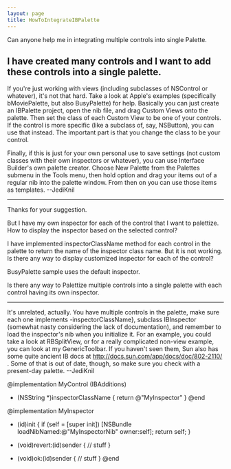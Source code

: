 ```yaml
---
layout: page
title: HowToIntegrateIBPalette
---
```


Can anyone help me in integrating multiple controls into single Palette.

I have created many controls and I want to add these controls into a single palette.
----
If you're just working with views (including subclasses of NSControl or whatever), it's not that hard. Take a look at Apple's examples (specifically bMoviePalette, but also BusyPalette) for help. Basically you can just create an IBPalette project, open the nib file, and drag Custom Views onto the palette. Then set the class of each Custom View to be one of your controls. If the control is more specific (like a subclass of, say, NSButton), you can use that instead. The important part is that you change the class to be your control.

Finally, if this is just for your own personal use to save settings (not custom classes with their own inspectors or whatever), you can use Interface Builder's own palette creator. Choose New Palette from the Palettes submenu in the Tools menu, then hold option and drag your items out of a regular nib into the palette window. From then on you can use those items as templates. --JediKnil

----

Thanks for your suggestion.

But I have my own inspector for each of the control that I want to palettize. How to display the inspector based on the selected control?

I have implemented inspectorClassName method for each control in the palette to return the name of the inspector class name. But it is not working.
Is there any way to display customized inspector for each of the control?  

BusyPalette sample uses the default inspector. 

Is there any way to Palettize multiple controls into a single palette with each control having its own inspector. 

----
It's unrelated, actually. You have multiple controls in the palette, make sure each one implements     -inspectorClassName}, subclass IBInspector (somewhat nasty considering the lack of documentation), and remember to load the inspector's nib when you initialize it. For an example, you could take a look at RBSplitView, or for a really complicated non-view example, you can look at my GenericToolbar. If you haven't seen them, Sun also has some quite ancient IB docs at http://docs.sun.com/app/docs/doc/802-2110/ . Some of that is out of date, though, so make sure you check with a present-day palette. --JediKnil
    
@implementation MyControl (IBAdditions)
- (NSString *)inspectorClassName
{
    return @"MyInspector"
}
@end

@implementation MyInspector
- (id)init
{
    if (self = [super init])
        [NSBundle loadNibNamed:@"MyInspectorNib" owner:self];
    return self;
}

- (void)revert:(id)sender
{
    // stuff
}

- (void)ok:(id)sender
{
    // stuff
}
@end


